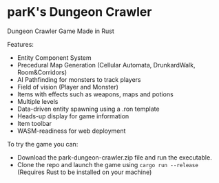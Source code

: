 # parK's Dungeon Crawler
Dungeon Crawler Game Made in Rust

Features:
 - Entity Component System
 - Precedural Map Generation (Cellular Automata, DrunkardWalk, Room&Corridors)
 - AI Pathfinding for monsters to track players
 - Field of vision (Player and Monster)
 - Items with effects such as weapons, maps and potions
 - Multiple levels
 - Data-driven entity spawning using a .ron template
 - Heads-up display for game information
 - Item toolbar
 - WASM-readiness for web deployment

To try the game you can:
- Download the park-dungeon-crawler.zip file and run the executable.
- Clone the repo and launch the game using ``` cargo run --release ``` (Requires Rust to be installed on your machine)
